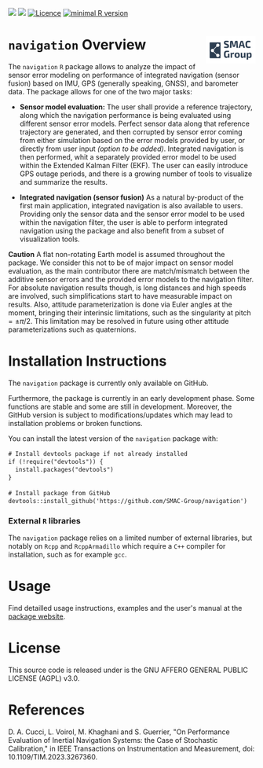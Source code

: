 ![](https://github.com/SMAC-Group/navigation/actions/workflows/R-CMD-check.yaml/badge.svg)
![](https://img.shields.io/github/last-commit/SMAC-Group/navigation) 
[![Licence](https://img.shields.io/badge/licence-AGPL--3.0-blue.svg)](https://opensource.org/licenses/AGPL-3.0)
[![minimal R
version](https://img.shields.io/badge/R%3E%3D-4.0.0-6666ff.svg)](https://cran.r-project.org/)


# `navigation` Overview <a href="https://smac-group.com/"><img src="man/figures/logo.png" align="right" style="width: 20%; height: 20%"/></a>

The `navigation` `R` package allows to analyze the
impact of sensor error modeling on performance of integrated navigation
(sensor fusion) based on IMU, GPS (generally speaking, GNSS), and
barometer data. The package allows for one of the two major tasks:

  - **Sensor model evaluation:** The user shall provide a reference
    trajectory, along which the navigation performance is being
    evaluated using different sensor error models. Perfect sensor data
    along that reference trajectory are generated, and then corrupted by
    sensor error coming from either simulation based on the error models
    provided by user, or directly from user input *(option to be
    added)*. Integrated navigation is then performed, whit a separately
    provided error model to be used within the Extended Kalman Filter
    (EKF). The user can easily introduce GPS outage periods, and there
    is a growing number of tools to visualize and summarize the results.

  - **Integrated navigation (sensor fusion)** As a natural by-product of
    the first main application, integrated navigation is also available
    to users. Providing only the sensor data and the sensor error model
    to be used within the navigation filter, the user is able to perform
    integrated navigation using the package and also benefit from a
    subset of visualization tools.

**Caution** A flat non-rotating Earth model is assumed throughout the
package. We consider this not to be of major impact on sensor model
evaluation, as the main contributor there are match/mismatch between the
additive sensor errors and the provided error models to the navigation
filter. For absolute navigation results though, is long distances and
high speeds are involved, such simplifications start to have measurable
impact on results. Also, attitude parameterization is done via Euler
angles at the moment, bringing their interinsic limitations, such as the
singularity at pitch $=\pm \pi/2$. This limitation may be resolved in
future using other attitude parameterizations such as quaternions.

# Installation Instructions

The `navigation` package is currently only available on GitHub.

Furthermore, the package is currently in an early development phase. Some
functions are stable and some are still in development. Moreover, the
GitHub version is subject to modifications/updates which may lead to
installation problems or broken functions.

You can install the latest
version of the `navigation` package with:

```
# Install devtools package if not already installed
if (!require("devtools")) {
  install.packages("devtools")
}

# Install package from GitHub
devtools::install_github('https://github.com/SMAC-Group/navigation')
``` 


### External `R` libraries

The `navigation` package relies on a limited number of external libraries, but notably on `Rcpp` and `RcppArmadillo` which require a `C++` compiler for installation, such as for example `gcc`.

# Usage

Find detailled usage instructions, examples and the user's manual at the [package website](https://smac-group.github.io/navigation/index.html).

# License

This source code is released under is the GNU AFFERO GENERAL PUBLIC LICENSE (AGPL) v3.0. 

# References

D. A. Cucci, L. Voirol, M. Khaghani and S. Guerrier, "On Performance Evaluation of Inertial Navigation Systems: the Case of Stochastic Calibration," in IEEE Transactions on Instrumentation and Measurement, doi: 10.1109/TIM.2023.3267360.
